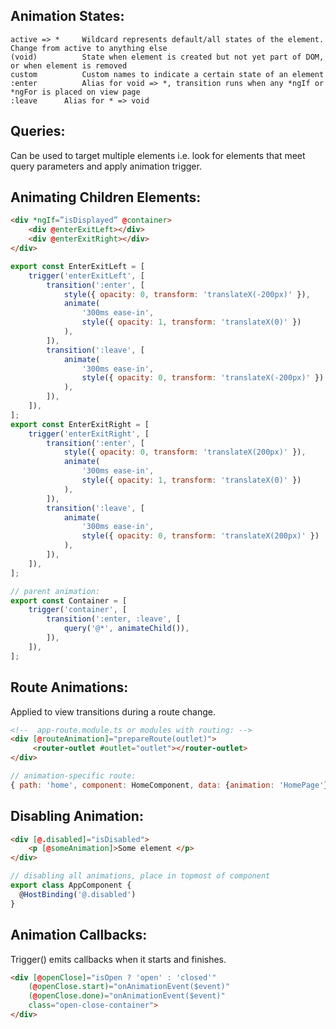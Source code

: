## Animation States:
```
active => *   	Wildcard represents default/all states of the element. Change from active to anything else
(void)        	State when element is created but not yet part of DOM, or when element is removed
custom        	Custom names to indicate a certain state of an element
:enter        	Alias for void => *, transition runs when any *ngIf or *ngFor is placed on view page
:leave		Alias for * => void
```
## Queries:
Can be used to target multiple elements i.e. look for elements that meet query parameters and apply animation trigger.

## Animating Children Elements:
```html
<div *ngIf=”isDisplayed” @container>
	<div @enterExitLeft></div>
	<div @enterExitRight></div>
</div>
```
```javascript
export const EnterExitLeft = [
    trigger('enterExitLeft', [
        transition(':enter', [
            style({ opacity: 0, transform: 'translateX(-200px)' }),
            animate(
                '300ms ease-in',
                style({ opacity: 1, transform: 'translateX(0)' })
            ),
    	]),
	    transition(':leave', [
            animate(
                '300ms ease-in',
                style({ opacity: 0, transform: 'translateX(-200px)' })
            ),
	    ]),
    ]),
];
export const EnterExitRight = [
    trigger('enterExitRight', [
        transition(':enter', [
            style({ opacity: 0, transform: 'translateX(200px)' }),
            animate(
                '300ms ease-in',
                style({ opacity: 1, transform: 'translateX(0)' })
            ),
        ]),
        transition(':leave', [
            animate(
                '300ms ease-in',
                style({ opacity: 0, transform: 'translateX(200px)' })
	        ),
        ]),
	]),
];

// parent animation:
export const Container = [
	trigger('container', [
		transition(':enter, :leave', [
			query('@*', animateChild()),  
		]),
	]),
];
```

## Route Animations:
Applied to view transitions during a route change.
```html
<!--  app-route.module.ts or modules with routing: -->
<div [@routeAnimation]="prepareRoute(outlet)">
     <router-outlet #outlet="outlet"></router-outlet>
</div>
```
```javascript
// animation-specific route:
{ path: 'home', component: HomeComponent, data: {animation: 'HomePage'} }
```


## Disabling Animation:
```html
<div [@.disabled]="isDisabled">
	<p [@someAnimation]>Some element </p>
</div>
```
```javascript
// disabling all animations, place in topmost of component
export class AppComponent {
  @HostBinding('@.disabled')
}
```

## Animation Callbacks:
Trigger() emits callbacks when it starts and finishes.
```html
<div [@openClose]="isOpen ? 'open' : 'closed'"
    (@openClose.start)="onAnimationEvent($event)"
    (@openClose.done)="onAnimationEvent($event)"
    class="open-close-container">
</div>
```
